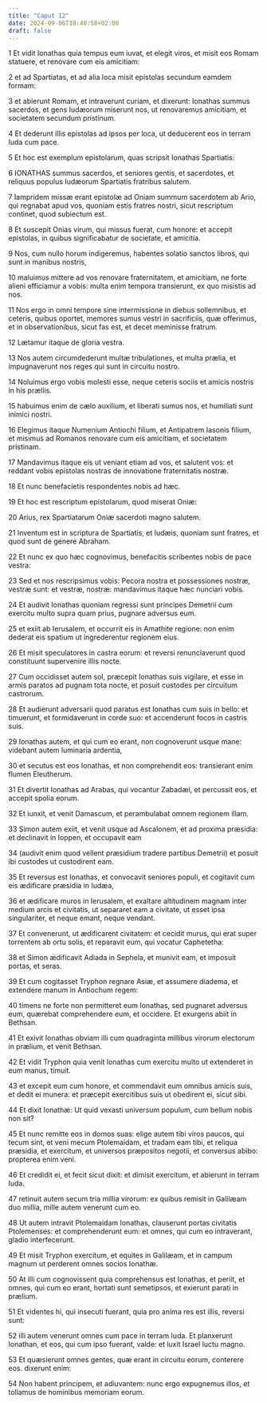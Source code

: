 ```yaml
---
title: "Caput 12"
date: 2024-09-06T18:40:58+02:00
draft: false
---
```




1 Et vidit Ionathas quia tempus eum iuvat, et elegit viros, et misit eos Romam statuere, et renovare cum eis amicitiam:

2 et ad Spartiatas, et ad alia loca misit epistolas secundum eamdem formam:

3 et abierunt Romam, et intraverunt curiam, et dixerunt: Ionathas summus sacerdos, et gens Iudæorum miserunt nos, ut renovaremus amicitiam, et societatem secundum pristinum.

4 Et dederunt illis epistolas ad ipsos per loca, ut deducerent eos in terram Iuda cum pace.

5 Et hoc est exemplum epistolarum, quas scripsit Ionathas Spartiatis:

6 IONATHAS summus sacerdos, et seniores gentis, et sacerdotes, et reliquus populus Iudæorum Spartiatis fratribus salutem.

7 Iampridem missæ erant epistolæ ad Oniam summum sacerdotem ab Ario, qui regnabat apud vos, quoniam estis fratres nostri, sicut rescriptum continet, quod subiectum est.

8 Et suscepit Onias virum, qui missus fuerat, cum honore: et accepit epistolas, in quibus significabatur de societate, et amicitia.

9 Nos, cum nullo horum indigeremus, habentes solatio sanctos libros, qui sunt in manibus nostris,

10 maluimus mittere ad vos renovare fraternitatem, et amicitiam, ne forte alieni efficiamur a vobis: multa enim tempora transierunt, ex quo misistis ad nos.

11 Nos ergo in omni tempore sine intermissione in diebus sollemnibus, et ceteris, quibus oportet, memores sumus vestri in sacrificiis, quæ offerimus, et in observationibus, sicut fas est, et decet meminisse fratrum.

12 Lætamur itaque de gloria vestra.

13 Nos autem circumdederunt multæ tribulationes, et multa prælia, et impugnaverunt nos reges qui sunt in circuitu nostro.

14 Noluimus ergo vobis molesti esse, neque ceteris sociis et amicis nostris in his præliis.

15 habuimus enim de cælo auxilium, et liberati sumus nos, et humiliati sunt inimici nostri.

16 Elegimus itaque Numenium Antiochi filium, et Antipatrem Iasonis filium, et misimus ad Romanos renovare cum eis amicitiam, et societatem pristinam.

17 Mandavimus itaque eis ut veniant etiam ad vos, et salutent vos: et reddant vobis epistolas nostras de innovatione fraternitatis nostræ.

18 Et nunc benefacietis respondentes nobis ad hæc.

19 Et hoc est rescriptum epistolarum, quod miserat Oniæ:

20 Arius, rex Spartiatarum Oniæ sacerdoti magno salutem.

21 Inventum est in scriptura de Spartiatis, et Iudæis, quoniam sunt fratres, et quod sunt de genere Abraham.

22 Et nunc ex quo hæc cognovimus, benefacitis scribentes nobis de pace vestra:

23 Sed et nos rescripsimus vobis: Pecora nostra et possessiones nostræ, vestræ sunt: et vestræ, nostræ: mandavimus itaque hæc nunciari vobis.

24 Et audivit Ionathas quoniam regressi sunt principes Demetrii cum exercitu multo supra quam prius, pugnare adversus eum.

25 et exiit ab Ierusalem, et occurrit eis in Amathite regione: non enim dederat eis spatium ut ingrederentur regionem eius.

26 Et misit speculatores in castra eorum: et reversi renunciaverunt quod constituunt supervenire illis nocte.

27 Cum occidisset autem sol, præcepit Ionathas suis vigilare, et esse in armis paratos ad pugnam tota nocte, et posuit custodes per circuitum castrorum.

28 Et audierunt adversarii quod paratus est Ionathas cum suis in bello: et timuerunt, et formidaverunt in corde suo: et accenderunt focos in castris suis.

29 Ionathas autem, et qui cum eo erant, non cognoverunt usque mane: videbant autem luminaria ardentia,

30 et secutus est eos Ionathas, et non comprehendit eos: transierant enim flumen Eleutherum.

31 Et divertit Ionathas ad Arabas, qui vocantur Zabadæi, et percussit eos, et accepit spolia eorum.

32 Et iunxit, et venit Damascum, et perambulabat omnem regionem illam.

33 Simon autem exiit, et venit usque ad Ascalonem, et ad proxima præsidia: et declinavit in Ioppen, et occupavit eam

34 (audivit enim quod vellent præsidium tradere partibus Demetrii) et posuit ibi custodes ut custodirent eam.

35 Et reversus est Ionathas, et convocavit seniores populi, et cogitavit cum eis ædificare præsidia in Iudæa,

36 et ædificare muros in Ierusalem, et exaltare altitudinem magnam inter medium arcis et civitatis, ut separaret eam a civitate, ut esset ipsa singulariter, et neque emant, neque vendant.

37 Et convenerunt, ut ædificarent civitatem: et cecidit murus, qui erat super torrentem ab ortu solis, et reparavit eum, qui vocatur Caphetetha:

38 et Simon ædificavit Adiada in Sephela, et munivit eam, et imposuit portas, et seras.

39 Et cum cogitasset Tryphon regnare Asiæ, et assumere diadema, et extendere manum in Antiochum regem:

40 timens ne forte non permitteret eum Ionathas, sed pugnaret adversus eum, quærebat comprehendere eum, et occidere. Et exurgens abiit in Bethsan.

41 Et exivit Ionathas obviam illi cum quadraginta millibus virorum electorum in prælium, et venit Bethsan.

42 Et vidit Tryphon quia venit Ionathas cum exercitu multo ut extenderet in eum manus, timuit.

43 et excepit eum cum honore, et commendavit eum omnibus amicis suis, et dedit ei munera: et præcepit exercitibus suis ut obedirent ei, sicut sibi.

44 Et dixit Ionathæ: Ut quid vexasti universum populum, cum bellum nobis non sit?

45 Et nunc remitte eos in domos suas: elige autem tibi viros paucos, qui tecum sint, et veni mecum Ptolemaidam, et tradam eam tibi, et reliqua præsidia, et exercitum, et universos præpositos negotii, et conversus abibo: propterea enim veni.

46 Et credidit ei, et fecit sicut dixit: et dimisit exercitum, et abierunt in terram Iuda.

47 retinuit autem secum tria millia virorum: ex quibus remisit in Galilæam duo millia, mille autem venerunt cum eo.

48 Ut autem intravit Ptolemaidam Ionathas, clauserunt portas civitatis Ptolemenses: et comprehenderunt eum: et omnes, qui cum eo intraverant, gladio interfecerunt.

49 Et misit Tryphon exercitum, et equites in Galilæam, et in campum magnum ut perderent omnes socios Ionathæ.

50 At illi cum cognovissent quia comprehensus est Ionathas, et periit, et omnes, qui cum eo erant, hortati sunt semetipsos, et exierunt parati in prælium.

51 Et videntes hi, qui insecuti fuerant, quia pro anima res est illis, reversi sunt:

52 illi autem venerunt omnes cum pace in terram Iuda. Et planxerunt Ionathan, et eos, qui cum ipso fuerant, valde: et luxit Israel luctu magno.

53 Et quæsierunt omnes gentes, quæ erant in circuitu eorum, conterere eos. dixerunt enim:

54 Non habent principem, et adiuvantem: nunc ergo expugnemus illos, et tollamus de hominibus memoriam eorum.

